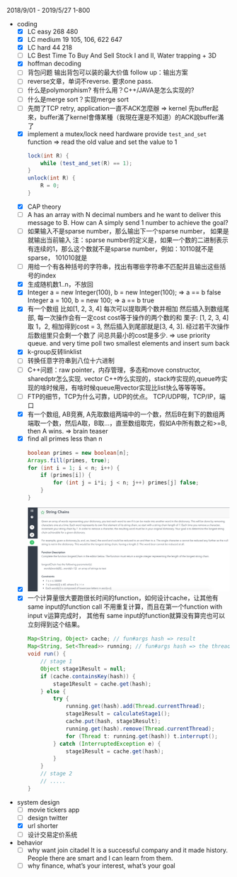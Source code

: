 2018/9/01 - 2019/5/27 1-800 
- coding
    - [x] LC easy 268 480
    - [x] LC medium 19 105, 106, 622 647
    - [x] LC hard 44 218
    - [ ] LC Best Time To Buy And Sell Stock I and II, Water trapping + 3D
    - [x] hoffman decoding
    - [ ] 背包问题 输出背包可以装的最大价值 follow up：输出方案
    - [ ] reverse文章，单词不reverse. 要求one pass.
    - [ ] 什么是polymorphism? 有什么用？C++/JAVA是怎么实现的?
    - [ ] 什么是merge sort？实现merge sort
    - [ ] 先問了TCP retry, application一直不ACK怎麼辦 => kernel 先buffer起來，buffer滿了kernel會傳某種（我現在還是不知道）的ACK說buffer滿了
    - [x] implement a mutex/lock
        need hardware provide `test_and_set` function => read the old value and set the value to 1
        ```java
        lock(int R) {
            while (test_and_set(R) == 1);
        }
        unlock(int R) {
            R = 0;
        }
        ```
    - [x] CAP theory
    - [ ] A has an array with N decimal numbers and he want to deliver this message to B. How can A simply send 1 number to achieve the goal?
    - [ ] 如果输入不是sparse number，那么输出下一个sparse number， 如果是就输出当前输入 注：sparse number的定义是，如果一个数的二进制表示有连续的1，那么这个数就不是sparse number，例如：10110就不是sparse， 101010就是
    - [ ] 用给一个有各种括号的字符串，找出有哪些字符串不匹配并且输出这些括号的index
    - [x] 生成随机数1..n，不放回
    - [x] Integer a = new Integer(100), b = new Integer(100); => a == b false
        Integer a = 100, b = new 100; => a == b true
    - [x] 有一个数组 比如[1, 2, 3, 4] 每次可以提取两个数并相加 然后插入到数组尾部, 每一次操作会有一定cost cost等于操作的两个数的和 
        栗子: [1, 2, 3, 4] 取 1，2, 相加得到cost = 3, 然后插入到尾部就是[3, 4, 3]. 经过若干次操作后数组里只会剩一个数了 问总共最小的cost是多少. 
        => use priority queue. and very time poll two smallest elements and insert sum back
    - [x] k-group反转linklist
    - [ ] 转换任意字符串到八位十六进制
    - [ ] C++问题：raw pointer，内存管理，多态和move constructor, sharedptr怎么实现. vector C++咋么实现的，stack咋实现的,queue咋实现的啥时候用，有啥时候queue用vector实现比list快么等等等等。
    - [ ] FTP的细节，TCP为什么可靠，UDP的优点。 TCP/UDP啊，TCP/IP，端口
    - [x] 有一个数组, AB竞赛, A先取数组两端中的一个数，然后B在剩下的数组两端取一个数，然后A取，B取…，直至数组取完，假如A中所有数之和>=B, then A wins.
        => brain teaser
    - [x] find all primes less than n
        ```java
        boolean primes = new boolean[n];
        Arrays.fill(primes, true);
        for (int i = 1; i < n; i++) {
            if (primes[i]) {
                for (int j = i*i; j < n; j++) primes[j] false;
            }
        }
        ``` 
    - [x] ![String chains](citadel/citadel_01.png)
    - [x] 一个计算量很大要跑很长时间的function，如何设计cache，让其他有same input的function call 不用重复计算，而且在第一个function with input v运算完成时，
        其他有 same input的function就算没有算完也可以立刻得到这个结果。
        ```java
        Map<String, Object> cache; // fun#args hash => result
        Map<String, Set<Thread>> running; // fun#args hash => the threads are performing fun(args) calculation.
        void run() {
            // stage 1
            Object stage1Result = null;
            if (cache.containsKey(hash)) {
                stage1Result = cache.get(hash);
            } else {
                try {
                    running.get(hash).add(Thread.currentThread);
                    stage1Result = calculateStage1();
                    cache.put(hash, stage1Result);
                    running.get(hash).remove(Thread.currentThread);
                    for (Thread t: running.get(hash)) t.interrupt();
                } catch (InterruptedException e) {
                    stage1Result = cache.get(hash);
                }
            }
            // stage 2
            // .....
        }
        ```
- system design
    - [ ] movie tickers app
    - [ ] design twitter 
    - [x] url shorter
    - [ ] 设计交易定价系统
- behavior
    - [ ] why want join citadel
        It is a successful company and it made history. People there are smart and I can learn from them.
    - [ ] why finance, what’s your interest, what’s your goal      
